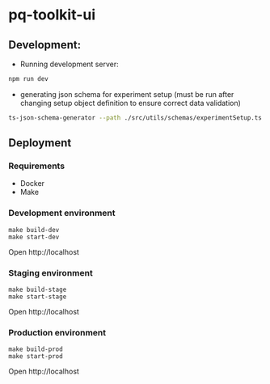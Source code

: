 # pq-toolkit-ui

## Development:

- Running development server:
```bash
npm run dev
```

- generating json schema for experiment setup (must be run after changing setup object definition to ensure correct data validation)
```bash
ts-json-schema-generator --path ./src/utils/schemas/experimentSetup.ts --type ExperimentSetup -o ./src/utils/schemas/experiment-setup.schema.json
```

## Deployment

### Requirements

- Docker
- Make

### Development environment

```
make build-dev
make start-dev
```

Open http://localhost

### Staging environment

```
make build-stage
make start-stage
```

Open http://localhost

### Production environment

```
make build-prod
make start-prod
```

Open http://localhost
